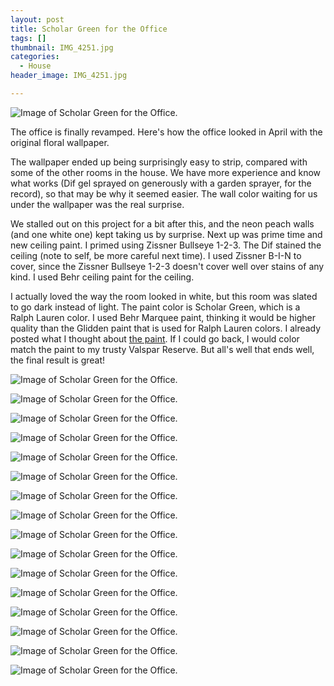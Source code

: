```yaml
---
layout: post
title: Scholar Green for the Office
tags: []
thumbnail: IMG_4251.jpg
categories:
  - House
header_image: IMG_4251.jpg

---
```


![Image of Scholar Green for the Office.](/upload/IMG_4251.jpg)

The office is finally revamped. Here's how the office looked in April with the original floral wallpaper.  
  

  

  

  

  
The wallpaper ended up being surprisingly easy to strip, compared with some of the other rooms in the house. We have more experience and know what works (Dif gel sprayed on generously with a garden sprayer, for the record), so that may be why it seemed easier. The wall color waiting for us under the wallpaper was the real surprise.  
  

  

  

  

  
We stalled out on this project for a bit after this, and the neon peach walls (and one white one) kept taking us by surprise. Next up was prime time and new ceiling paint. I primed using Zissner Bullseye 1-2-3. The Dif stained the ceiling (note to self, be more careful next time). I used Zissner B-I-N to cover, since the Zissner Bullseye 1-2-3 doesn't cover well over stains of any kind. I used Behr ceiling paint for the ceiling.  
  

  

  

  

  
I actually loved the way the room looked in white, but this room was slated to go dark instead of light. The paint color is Scholar Green, which is a Ralph Lauren color. I used Behr Marquee paint, thinking it would be higher quality than the Glidden paint that is used for Ralph Lauren colors. I already posted what I thought about [the paint](http://www.hannahkilcoyne.com/2016/07/well-that-was-nerve-wracking.html). If I could go back, I would color match the paint to my trusty Valspar Reserve. But all's well that ends well, the final result is great!


![Image of Scholar Green for the Office.](/upload/IMG_4105.jpg)

![Image of Scholar Green for the Office.](/upload/IMG_4103.jpg)

![Image of Scholar Green for the Office.](/upload/IMG_4108.jpg)

![Image of Scholar Green for the Office.](/upload/IMG_4109.jpg)

![Image of Scholar Green for the Office.](/upload/IMG_4141.jpg)

![Image of Scholar Green for the Office.](/upload/IMG_4139.jpg)

![Image of Scholar Green for the Office.](/upload/IMG_4143.jpg)

![Image of Scholar Green for the Office.](/upload/IMG_4152.jpg)

![Image of Scholar Green for the Office.](/upload/IMG_4227.jpg)

![Image of Scholar Green for the Office.](/upload/IMG_4228.jpg)

![Image of Scholar Green for the Office.](/upload/IMG_4231.jpg)

![Image of Scholar Green for the Office.](/upload/IMG_4232.jpg)

![Image of Scholar Green for the Office.](/upload/IMG_4234.jpg)

![Image of Scholar Green for the Office.](/upload/IMG_4245.jpg)

![Image of Scholar Green for the Office.](/upload/IMG_4250%2B%25281%2529.jpg)

![Image of Scholar Green for the Office.](/upload/IMG_4253.jpg)